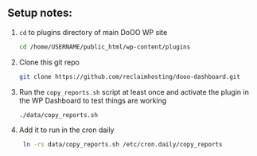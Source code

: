 ## Setup notes:

1. `cd` to plugins directory of main DoOO WP site
    ```bash
    cd /home/USERNAME/public_html/wp-content/plugins
    ```

2. Clone this git repo
    ```bash
    git clone https://github.com/reclaimhosting/dooo-dashboard.git
    ```

3. Run the `copy_reports.sh` script at least once and activate the plugin in the WP Dashboard to test things are working
   ```bash
   ./data/copy_reports.sh
   ```

4. Add it to run in the cron daily
   ```bash
    ln -rs data/copy_reports.sh /etc/cron.daily/copy_reports
    ```

